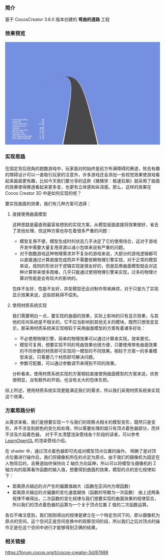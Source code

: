 ### 简介

基于 CocosCreator 3.6.0 版本创建的 **弯曲的道路** 工程

### 效果预览
![image](../../../image/202203/2022030542.png)

### 实现思路
在固定背后视角的跑酷游戏中，玩家面对的始终是前方布满障碍的赛道，除去有趣的障碍设计可以一直吸引玩家的注意外，许多游戏还会添加一些视觉效果使游戏看起来画面更有趣，比如今天我们要分享的这款《猪猪侠：极速狂飙》就采用了曲面的效果使得赛道看起来更多变，也更有立体感和纵深感。那么，这样的效果在 Cocos Creator 3D 中是如何实现的呢？    

要实现曲面的效果，我们有几种方案可选择：

1. 直接使用曲面模型

   这种思路是最直观最容易想到的实现方案，从模型层面直接将效果做好，省去了其他处理，但这种方案也存在着很多严重的问题：
   - 模型复用不便，模型生成时的状态几乎决定了它的使用场合，这对于游戏开发中需要大量复用资源以减小包体来说有严重的问题。
   - 对于跑酷游戏这种物理需求并不复杂的游戏来说，大部分的游戏逻辑都可以直接通过计算直接完成而并不需要依赖物理引擎实现，对于正常的模型来说，规则的形状对于逻辑实现是很友好的，但是启用曲面模型就会对这种计算带来很多困难，几乎只能通过使用物理引擎来实现，过多的物理计算对性能是会有较大的影响的。

   包体不友好，性能不友好，异型模型还会对制作带来麻烦，对于只是为了实现显示效果来说，这些损耗得不偿失。

2. 使用材质系统实现

   我们需要明白一点，要实现的曲面的效果，实际上影响的只有显示效果，与其他的任何系统是不相关的，它不应当影响到其他无关的模块，既然只想改变显示，那采用材质系统来实现相较于采用曲面模型的方案有着诸多好处：
   - 不必使用物理引擎，简单的物理效果可以通过计算来实现，效率更优。
   - 模型可复用，想要实现不同的弯曲效果也很方便，只要使用带有曲面效果的不同参数的材质即可实现同一模型的不同效果。相较于方案一的多重模型来说，只需要几个材质即可解决问题。
   - 参数可配置，可以通过参数调节来得到不同的效果。

   分析看来，使用材质系统实现的方案相较直接使用曲面模型的方案来说，优势很明显，没有额外的开销，也没有太大的包体负担。

综上所述，使用材质系统实现更能满足我们的需求，所以我们采用材质系统来实现这个效果。

### 方案思路分析

从需求来看，我们是想要实现一个与我们的观察点相关的模型变形，既然只是变形，并不涉及到颜色的变化和处理，所以需要处理的就只有顶点着色器部分，而并不涉及片段着色器。
对于不太清楚渲染管线各个阶段的读者，可以参考 [LearnOpenGL](https://learnopengl.com/Getting-started/Hello-Triangle) 的渲染管线介绍。

在 shader 中，通过顶点着色器即可完成对模型顶点位置的操作。
明确了是对顶点位置进行操作后，我们将摄像机所在的点定为原点。由于我们的摄像机为固定在人物背后的，且赛道始终保持向 Z 轴负方向延伸，所以可以将模型与摄像机的 Z 轴方向的距离看作函数的输入值，想要得到曲面的效果，模型的点的变化规律如下：

- 距离原点越远的点产生的偏置值越大（函数在区间内为增函数）
- 距离原点越远的点偏置的变化速度越快（函数的导数为一次函数）
由上述两条规律不难得出，二次函数的变化规律与我们想要实现的曲面效果的规律契合，所以我们的顶点着色器的运算为一个关于顶点位置 Z 值的二次函数运算。

各位不难注意到，我们刚刚得出的规律是建立在一个特定空间下的，即以摄像机为原点的空间，这个空间正是空间变换中的观察空间阶段，所以我们之后对顶点的操作正是在这个空间中进行才能够得到正确的结果。

### 相关链接
https://forum.cocos.org/t/cocos-creator-3d/87689